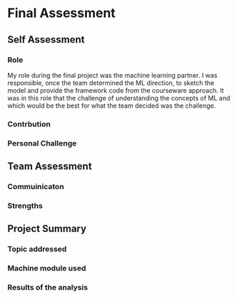 # Final Assessment 

## Self Assessment 

  ### Role 
  My role during the final project was the machine learning partner. I was responsible, once the team determined the ML direction, to sketch the model and provide the framework code from the courseware approach. It was in this role that the challenge of understanding the concepts of ML and which would be the best for what the team decided was the challenge.
  

  ### Contrbution

### Personal Challenge

  ## Team Assessment

  ### Commuinicaton 

  ### Strengths

## Project Summary

  ### Topic addressed

  ### Machine module used 

  ### Results of the analysis 
